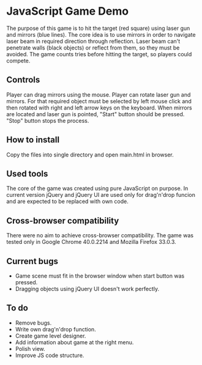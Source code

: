 # JavaScript Game Demo

The purpose of this game is to hit the target (red square) using laser gun and mirrors (blue lines). The core idea is to use mirrors in order to navigate laser beam in required direction through reflection. Laser beam can't penetrate walls (black objects) or reflect from them, so they must be avoided.
The game counts tries before hitting the target, so players could compete.

## Controls

Player can drag mirrors using the mouse.
Player can rotate laser gun and mirrors. For that required object must be selected by left mouse click and then rotated with right and left arrow keys on the keyboard.
When mirrors are located and laser gun is pointed, "Start" button should be pressed. "Stop" button stops the process.

## How to install

Copy the files into single directory and open main.html in browser.

## Used tools

The core of the game was created using pure JavaScript on purpose.
In current version jQuery and jQuery UI are used only for drag'n'drop funcion and are expected to be replaced with own code.

## Cross-browser compatibility

There were no aim to achieve cross-browser compatibility. The game was tested only in Google Chrome 40.0.2214 and Mozilla Firefox 33.0.3.

## Current bugs

 - Game scene must fit in the browser window when start button was pressed.
 - Dragging objects using jQuery UI doesn't work perfectly.

## To do

 - Remove bugs.
 - Write own drag'n'drop function.
 - Create game level designer.
 - Add information about game at the right menu.
 - Polish view.
 - Improve JS code structure.

